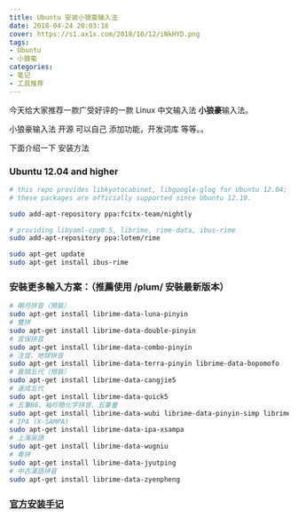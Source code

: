 ```yaml
---
title: Ubuntu 安装小狼豪输入法
date: 2018-04-24 20:03:18
cover: https://s1.ax1x.com/2018/10/12/iNkHYD.png
tags:
- Ubuntu
- 小狼毫
categories:
- 笔记
- 工具推荐
---
```


今天给大家推荐一款广受好评的一款 Linux 中文输入法  **小狼豪**输入法。

小狼豪输入法 开源 可以自己 添加功能，开发词库 等等。。

下面介绍一下 安装方法

### Ubuntu 12.04 and higher

```bash
# this repo provides libkyotocabinet, libgoogle-glog for Ubuntu 12.04;
# these packages are officially supported since Ubuntu 12.10. 

sudo add-apt-repository ppa:fcitx-team/nightly 

# providing libyaml-cpp0.5, librime, rime-data, ibus-rime 
sudo add-apt-repository ppa:lotem/rime

sudo apt-get update
sudo apt-get install ibus-rime
```

### 安裝更多輸入方案：（推薦使用 /plum/ 安裝最新版本）

```bash
# 朙月拼音（預裝） 
sudo apt-get install librime-data-luna-pinyin 
# 雙拼 
sudo apt-get install librime-data-double-pinyin 
# 宮保拼音 
sudo apt-get install librime-data-combo-pinyin 
# 注音、地球拼音 
sudo apt-get install librime-data-terra-pinyin librime-data-bopomofo 
# 倉頡五代（預裝） 
sudo apt-get install librime-data-cangjie5 
# 速成五代 
sudo apt-get install librime-data-quick5 
# 五筆86、袖珍簡化字拼音、五筆畫 
sudo apt-get install librime-data-wubi librime-data-pinyin-simp librime-data-stroke-simp 
# IPA (X-SAMPA) 
sudo apt-get install librime-data-ipa-xsampa 
# 上海吳語 
sudo apt-get install librime-data-wugniu 
# 粵拼 
sudo apt-get install librime-data-jyutping 
# 中古漢語拼音 
sudo apt-get install librime-data-zyenpheng
```

### [官方安装手记](https://github.com/rime/home/wiki/RimeWithIBus)
